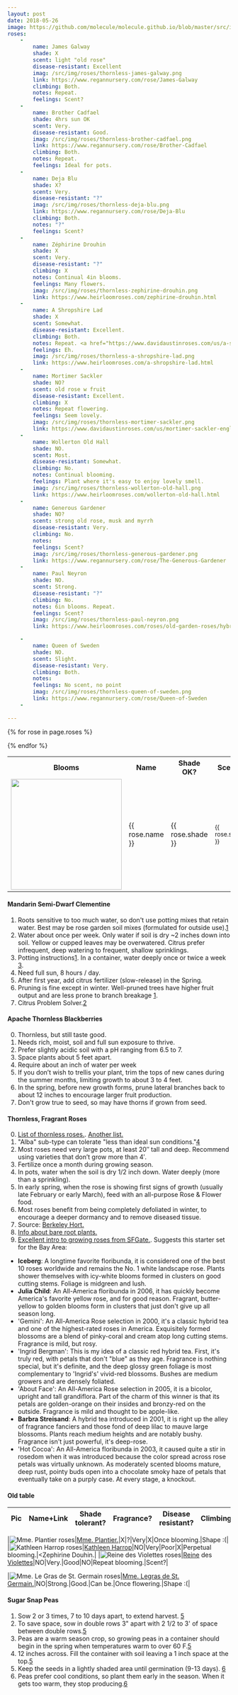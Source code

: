 ```yaml
---
layout: post
date: 2018-05-26
image: https://github.com/molecule/molecule.github.io/blob/master/src/img/roses/thornless-kathleen-harrop.png
roses:
    -
        name: James Galway
        shade: X
        scent: light "old rose"
        disease-resistant: Excellent
        imag: /src/img/roses/thornless-james-galway.png
        link: https://www.regannursery.com/rose/James-Galway
        climbing: Both.
        notes: Repeat.
        feelings: Scent?
    -
        name: Brother Cadfael
        shade: 4hrs sun OK
        scent: Very.
        disease-resistant: Good.
        imag: /src/img/roses/thornless-brother-cadfael.png
        link: https://www.regannursery.com/rose/Brother-Cadfael
        climbing: Both.
        notes: Repeat.
        feelings: Ideal for pots.
    -
        name: Deja Blu
        shade: X?
        scent: Very.
        disease-resistant: "?"
        imag: /src/img/roses/thornless-deja-blu.png
        link: https://www.regannursery.com/rose/Deja-Blu
        climbing: Both.
        notes: "?"
        feelings: Scent?
    -
        name: Zéphirine Drouhin
        shade: X
        scent: Very.
        disease-resistant: "?"
        climbing: X
        notes: Continual 4in blooms.
        feelings: Many flowers.
        imag: /src/img/roses/thornless-zephirine-drouhin.png
        link: https://www.heirloomroses.com/zephirine-drouhin.html
    -
        name: A Shropshire Lad
        shade: X
        scent: Somewhat.
        disease-resistant: Excellent.
        climbing: Both.
        notes: Repeat. <a href="https://www.davidaustinroses.com/us/a-shropshire-lad-shrub-rose">Good in pots!</a>
        feelings: Eh.
        imag: /src/img/roses/thornless-a-shropshire-lad.png
        link: https://www.heirloomroses.com/a-shropshire-lad.html
    - 
        name: Mortimer Sackler 
        shade: NO?
        scent: old rose w fruit
        disease-resistant: Excellent.
        climbing: X
        notes: Repeat flowering.
        feelings: Seem lovely.
        imag: /src/img/roses/thornless-mortimer-sackler.png
        link: https://www.davidaustinroses.com/us/mortimer-sackler-english-climbing-rose
    -
        name: Wollerton Old Hall 
        shade: NO.
        scent: Most.
        disease-resistant: Somewhat.
        climbing: No.
        notes: Continual blooming.
        feelings: Plant where it's easy to enjoy lovely smell.
        imag: /src/img/roses/thornless-wollerton-old-hall.png
        link: https://www.heirloomroses.com/wollerton-old-hall.html
    -
        name: Generous Gardener
        shade: NO?
        scent: strong old rose, musk and myrrh
        disease-resistant: Very.
        climbing: No.
        notes: 
        feelings: Scent?
        imag: /src/img/roses/thornless-generous-gardener.png
        link: https://www.regannursery.com/rose/The-Generous-Gardener
    -
        name: Paul Neyron
        shade: NO.
        scent: Strong.
        disease-resistant: "?"
        climbing: No.
        notes: 6in blooms. Repeat.
        feelings: Scent?
        imag: /src/img/roses/thornless-paul-neyron.png
        link: https://www.heirloomroses.com/roses/old-garden-roses/hybrid-perpetuals/paul-neyron.html

    -
        name: Queen of Sweden
        shade: NO.
        scent: Slight.
        disease-resistant: Very.
        climbing: Both.
        notes:
        feelings: No scent, no point
        imag: /src/img/roses/thornless-queen-of-sweden.png
        link: https://www.regannursery.com/rose/Queen-of-Sweden
    - 
        
---
```


<table class='roses' style="width:100%">
<tr class="rose">
    <th width="30%">Blooms</th>
    <th width="10%">Name</th>
    <th width="10%">Shade OK?</th>
    <th width="10%">Scent?</th>
    <th width="10%">Disease Resistant?</th>
    <th width="10%">Climbing or Shrub?</th>
    <th width="10%">Notes</th>
    <th width="10%">Feelings</th>
</tr>

{% for rose in page.roses %}
<tr class="rose">
    <td><img src="{{ rose.imag }}" style="width:250px"/></td>
    <td><medium>{{ rose.name }}</medium></td>
    <td>{{ rose.shade }}</td>
    <td><small>{{ rose.scent }}</small></td>
    <td><small>{{ rose.disease-resistant }}</small></td>
    <td><small>{{ rose.climbing }}</small></td>
    <td><small>{{ rose.notes }}</small></td>
    <td>{{ rose.feelings }}</td>
</tr> <!--end rose-->
{% endfor %}
</table> <!--end roses-->

#### Mandarin Semi-Dwarf Clementine
1. Roots sensitive to too much water, so don't use potting mixes that retain water. Best may be rose garden soil mixes (formulated for outside use).[1]
2. Water about once per week. Only water if soil is dry ~2 inches down into soil. Yellow or cupped leaves may be overwatered. Citrus prefer infrequent, deep watering to frequent, shallow sprinklings.
3. Potting instructions[1]. In a container, water deeply once or twice a week [3].
4. Need full sun, 8 hours / day.
5. After first year, add citrus fertilizer (slow-release) in the Spring.
6. Pruning is fine except in winter. Well-pruned trees have higher fruit output and are less prone to branch breakage [1].
7. Citrus Problem Solver.[2]

#### Apache Thornless Blackberries
0. Thornless, but still taste good.
1. Needs rich, moist, soil and full sun exposure to thrive. 
2. Prefer slightly acidic soil with a pH ranging from 6.5 to 7. 
3. Space plants about 5 feet apart.
4. Require about an inch of water per week
5. If you don’t wish to trellis your plant, trim the tops of new canes during the summer months, limiting growth to about 3 to 4 feet.
6. In the spring, before new growth forms, prune lateral branches back to about 12 inches to encourage larger fruit production.
7. Don't grow true to seed, so may have thorns if grown from seed.

#### Thornless, Fragrant Roses
0. [List of thornless roses.](https://www.heirloomroses.com/info/care/roses/thornless-roses/). [Another list.](https://www.davidaustinroses.com/us/specific-planting-situations/thornless-roses?mode=list)
0. "Alba" sub-type can tolerate "less than ideal sun conditions."[4]
0. Most roses need very large pots, at least 20″ tall and deep. Recommend using varieties that don’t grow more than 4′.
0. Fertilize once a month during growing season.
0. In pots, water when the soil is dry 1/2 inch down. Water deeply (more than a sprinkling).
0. In early spring, when the rose is showing first signs of growth (usually late February or early March), feed with an all-purpose Rose & Flower food. 
0. Most roses benefit from being completely defoliated in winter, to encourage a deeper dormancy and to remove diseased tissue. 
0. Source: [Berkeley Hort.](http://berkeleyhort.com/how-to/how-to-grow-roses/)
0. [Info about bare root plants.](https://www.mercurynews.com/2015/02/18/ask-the-garden-coach-bare-root-season/)
1. [Excellent intro to growing roses from SFGate.](https://www.sfgate.com/homeandgarden/article/Roses-for-beginners-3204687.php). Suggests this starter set for the Bay Area:
- **Iceberg**: A longtime favorite floribunda, it is considered one of the best 10 roses worldwide and remains the No. 1 white landscape rose. Plants shower themselves with icy-white blooms formed in clusters on good cutting stems. Foliage is midgreen and lush.
- **Julia Child**: An All-America floribunda in 2006, it has quickly become America's favorite yellow rose, and for good reason. Fragrant, butter-yellow to golden blooms form in clusters that just don't give up all season long.
- 'Gemini': An All-America Rose selection in 2000, it's a classic hybrid tea and one of the highest-rated roses in America. Exquisitely formed blossoms are a blend of pinky-coral and cream atop long cutting stems. Fragrance is mild, but rosy.
- 'Ingrid Bergman': This is my idea of a classic red hybrid tea. First, it's truly red, with petals that don't "blue" as they age. Fragrance is nothing special, but it's definite, and the deep glossy green foliage is most complementary to 'Ingrid's' vivid-red blossoms. Bushes are medium growers and are densely foliated.
- 'About Face': An All-America Rose selection in 2005, it is a bicolor, upright and tall grandiflora. Part of the charm of this winner is that its petals are golden-orange on their insides and bronzy-red on the outside. Fragrance is mild and thought to be apple-like.
- **Barbra Streisand**: A hybrid tea introduced in 2001, it is right up the alley of fragrance fanciers and those fond of deep lilac to mauve large blossoms. Plants reach medium heights and are notably bushy. Fragrance isn't just powerful, it's deep-rose.
- 'Hot Cocoa': An All-America floribunda in 2003, it caused quite a stir in rosedom when it was introduced because the color spread across rose petals was virtually unknown. As moderately scented blooms mature, deep rust, pointy buds open into a chocolate smoky haze of petals that eventually take on a purply case. At every stage, a knockout.

<h4> Old table </h4>

|Pic|Name+Link|Shade tolerant?|Fragrance?|Disease resistant?|Climbing?|Notes|Feelings.|
|:---|---|---|---|---|---|---|-----------|




|<img src="/src/img/roses/thornless-mme-plantier.png" alt="Mme. Plantier roses"/>|[Mme. Plantier.](https://www.roguevalleyroses.com/rose/mme-plantier)|X|?|Very|X|Once blooming.|Shape :(|
|<img src="/src/img/roses/thornless-kathleen-harrop.png" alt="Kathleen Harrop roses"/>|[Kathleen Harrop](https://www.davidaustinroses.com/eu/kathleen-harrop)|NO|Very|Poor|X|Perpetual blooming.|<Zephirine Douhin.|
|<img src="/src/img/roses/thornless-reine-des-violettes.png" alt="Reine des Violettes roses"/>|[Reine](https://www.davidaustinroses.com/us/reine-des-violettes-old-rose) des [Violettes](https://www.heirloomroses.com/reine-des-violettes.html)|NO|Very.|Good|NO|Repeat blooming.|Scent?|


|<img src="/src/img/roses/thornless-mme-legras-de-st-germain.png" alt="Mme. Le Gras de St. Germain roses"/>|[Mme. Legras de St. Germain.](https://www.davidaustinroses.com/eu/mme-legras-de-st-germain)|NO|Strong.|Good.|Can be.|Once flowering.|Shape :(|

#### Sugar Snap Peas
1. Sow 2 or 3 times, 7 to 10 days apart, to extend harvest. [5]
2. To save space, sow in double rows 3" apart with 2 1/2 to 3' of space between double rows.[5]
3. Peas are a warm season crop, so growing peas in a container should begin in the spring when temperatures warm to over 60 F.[5]
4. 12 inches across. Fill the container with soil leaving a 1 inch space at the top.[5]
5. Keep the seeds in a lightly shaded area until germination (9-13 days). [6]
6. Peas prefer cool conditions, so plant them early in the season. When it gets too warm, they stop producing.[6]

[1]:https://www.fourwindsgrowers.com/tips-and-advice/growing-dwarf-citrus/in-containers.html
[2]:https://www.fourwindsgrowers.com/tips-and-advice/problem-solver.html
[3]:https://www.fourwindsgrowers.com/growing-essentials/watering-guidelines.html
[4]:https://hedgerowrose.com/rose-gardening/2012/09/06/growing-madame-plantier-or-the-brides-rose/
[5]:https://www.gardeningknowhow.com/edible/vegetables/peas/grow-peas-in-containers.htm
[6]: https://www.thespruce.com/growing-peas-in-container-gardens-848242
